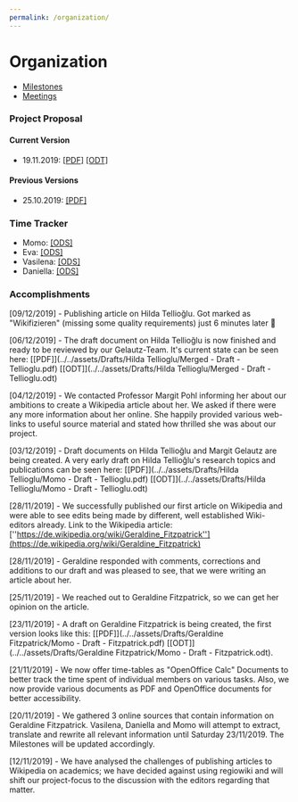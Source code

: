 ```yaml
---
permalink: /organization/
---
```


# Organization
- [Milestones](milestones)
- [Meetings](meetings)

### Project Proposal

#### Current Version
- 19.11.2019: [\[PDF\]](../../assets/ProjectProposals/Wiki_project.pdf) [\[ODT\]](../../assets/ProjectProposals/Wiki_project.odt)

#### Previous Versions
- 25.10.2019: [\[PDF\]](../../assets/ProjectProposals/ProjectProposal-v1.pdf)

###  Time Tracker
- Momo: [\[ODS\]](../../assets/TimeTables/TimeTable_Momo.ods)
- Eva: [\[ODS\]](../../assets/TimeTables/TimeTable_Eva.ods)
- Vasilena: [\[ODS\]](../../assets/TimeTables/TimeTable_Vasilena.ods)
- Daniella: [\[ODS\]](../../assets/TimeTables/TimeTable_Daniella.ods)

### Accomplishments
[09/12/2019] - Publishing article on Hilda Tellioğlu. Got marked as "Wikifizieren" (missing some quality requirements) just 6 minutes later 🥳

[06/12/2019] - The draft document on Hilda Tellioğlu is now finished and ready to be reviewed by our Gelautz-Team. It's current state can be seen here: [\[PDF\]](../../assets/Drafts/Hilda Tellioglu/Merged - Draft - Tellioglu.pdf) [\[ODT\]](../../assets/Drafts/Hilda Tellioglu/Merged - Draft - Tellioglu.odt)

[04/12/2019] - We contacted Professor Margit Pohl informing her about our ambitions to create a Wikipedia article about her. We asked if there were any more information about her online. She happily provided various web-links to useful source material and stated how thrilled she was about our project.

[03/12/2019] - Draft documents on Hilda Tellioğlu and Margit Gelautz are being created. A very early draft on Hilda Tellioğlu's research topics and publications can be seen here: [\[PDF\]](../../assets/Drafts/Hilda Tellioglu/Momo - Draft - Tellioglu.pdf) [\[ODT\]](../../assets/Drafts/Hilda Tellioglu/Momo - Draft - Tellioglu.odt)

[28/11/2019] - We successfully published our first article on Wikipedia and were able to see edits being made by different, well established Wiki-editors already. Link to the Wikipedia article: [''https://de.wikipedia.org/wiki/Geraldine_Fitzpatrick''](https://de.wikipedia.org/wiki/Geraldine_Fitzpatrick)

[28/11/2019] - Geraldine responded with comments, corrections and additions to our draft and was pleased to see, that we were writing an article about her.

[25/11/2019] - We reached out to Geraldine Fitzpatrick, so we can get her opinion on the article.

[23/11/2019] - A draft on Geraldine Fitzpatrick is being created, the first version looks like this: [\[PDF\]](../../assets/Drafts/Geraldine Fitzpatrick/Momo - Draft - Fitzpatrick.pdf) [\[ODT\]](../../assets/Drafts/Geraldine Fitzpatrick/Momo - Draft - Fitzpatrick.odt).

[21/11/2019] - We now offer time-tables as "OpenOffice Calc" Documents to better track the time spent of individual members on various tasks. Also, we now provide various documents as PDF and OpenOffice documents for better accessibility.

[20/11/2019] - We gathered 3 online sources that contain information on Geraldine Fitzpatrick. Vasilena, Daniella and Momo will attempt to extract, translate and rewrite all relevant information until Saturday 23/11/2019. The Milestones will be updated accordingly.

[12/11/2019] - We have analysed the challenges of publishing articles to Wikipedia on academics; we have decided against using regiowiki and will shift our project-focus to the discussion with the editors regarding that matter.
